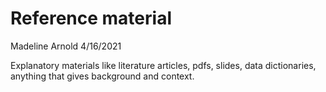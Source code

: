 Reference material
================
Madeline Arnold
4/16/2021

Explanatory materials like literature articles, pdfs, slides, data
dictionaries, anything that gives background and context.
